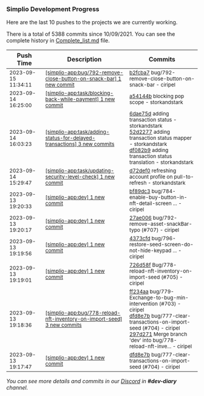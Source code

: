 
### Simplio Development Progress

Here are the last 10 pushes to the projects we are currently working.

There is a total of 5388 commits since 10/09/2021. You can see the complete history in
 [Complete_list.md](Complete_list.md) file.

| Push Time | Description | Commits |
| --- | --- | --- |
| <sub>2023-09-15 11:34:11</sub> | <sub>[[simplio-app:bug/792-remove-close-button-on-snack-bar] 1 new commit](https://github.com/SimplioOfficial/simplio-app/commit/b2fcba75194e214a00ced22fdbf8212aff504d93)</sub> | <sub>[b2fcba7](https://github.com/SimplioOfficial/simplio-app/commit/b2fcba75194e214a00ced22fdbf8212aff504d93) bug/792-remove-close-button-on-snack-bar - ciripel</sub> |
| <sub>2023-09-14 16:25:00</sub> | <sub>[[simplio-app:task/blocking-back-while-payment] 1 new commit](https://github.com/SimplioOfficial/simplio-app/commit/a54144b6506379286ea1be21d0c6570e0d8e1dfe)</sub> | <sub>[a54144b](https://github.com/SimplioOfficial/simplio-app/commit/a54144b6506379286ea1be21d0c6570e0d8e1dfe) blocking pop scope - storkandstark</sub> |
| <sub>2023-09-14 16:03:23</sub> | <sub>[[simplio-app:task/adding-status-for-delayed-transactions] 3 new commits](https://github.com/SimplioOfficial/simplio-app/compare/6dae75d6dc81^...df082b97ddd4)</sub> | <sub>[6dae75d](https://github.com/SimplioOfficial/simplio-app/commit/6dae75d6dc8102124548b9546899d91aed224d2a) adding transaction status - storkandstark<br>[52d2277](https://github.com/SimplioOfficial/simplio-app/commit/52d2277f4f57dfb25201c4c2ff6910b85c80696b) adding transaction status mapper - storkandstark<br>[df082b9](https://github.com/SimplioOfficial/simplio-app/commit/df082b97ddd4592466d70af99f64c00f118c9b6f) adding transaction status translation - storkandstark</sub> |
| <sub>2023-09-14 15:29:47</sub> | <sub>[[simplio-app:task/updating-security-level-check] 1 new commit](https://github.com/SimplioOfficial/simplio-app/commit/d72def090201f695569bed40d788c251b0bb1205)</sub> | <sub>[d72def0](https://github.com/SimplioOfficial/simplio-app/commit/d72def090201f695569bed40d788c251b0bb1205) refreshing account profile on pull-to-refresh - storkandstark</sub> |
| <sub>2023-09-13 19:20:33</sub> | <sub>[[simplio-app:dev] 1 new commit](https://github.com/SimplioOfficial/simplio-app/commit/bf89dc34f32e5e5024feb0343169b0cb3787df92)</sub> | <sub>[bf89dc3](https://github.com/SimplioOfficial/simplio-app/commit/bf89dc34f32e5e5024feb0343169b0cb3787df92) bug/784-enable-buy-button-in-nft-detail-screen ... - ciripel</sub> |
| <sub>2023-09-13 19:20:17</sub> | <sub>[[simplio-app:dev] 1 new commit](https://github.com/SimplioOfficial/simplio-app/commit/27ae006e47181f0c3faf3a4090a49b0b4e91b8ff)</sub> | <sub>[27ae006](https://github.com/SimplioOfficial/simplio-app/commit/27ae006e47181f0c3faf3a4090a49b0b4e91b8ff) bug/792-remove-asset-snackBar-typo (#707) - ciripel</sub> |
| <sub>2023-09-13 19:19:56</sub> | <sub>[[simplio-app:dev] 1 new commit](https://github.com/SimplioOfficial/simplio-app/commit/4373cfd2b0e1a378ef7005118ab81871de94dc08)</sub> | <sub>[4373cfd](https://github.com/SimplioOfficial/simplio-app/commit/4373cfd2b0e1a378ef7005118ab81871de94dc08) bug/796-restore-seed-screen-do-not-hide-keypad ... - ciripel</sub> |
| <sub>2023-09-13 19:19:01</sub> | <sub>[[simplio-app:dev] 1 new commit](https://github.com/SimplioOfficial/simplio-app/commit/726d58ff93604bbbbc41a9c4952304a1a51c3bb5)</sub> | <sub>[726d58f](https://github.com/SimplioOfficial/simplio-app/commit/726d58ff93604bbbbc41a9c4952304a1a51c3bb5) Bug/778-reload-nft-inventory-on-import-seed (#705) - ciripel</sub> |
| <sub>2023-09-13 19:18:36</sub> | <sub>[[simplio-app:bug/778-reload-nft-inventory-on-import-seed] 3 new commits](https://github.com/SimplioOfficial/simplio-app/compare/022b3ed35d8c...297d27159652)</sub> | <sub>[ff234aa](https://github.com/SimplioOfficial/simplio-app/commit/ff234aacf37a98e3006fb8294809abea6b069643) bug/779-Exchange-to-bug-min-intervention (#703) - ciripel<br>[dfd8e7b](https://github.com/SimplioOfficial/simplio-app/commit/dfd8e7b8b5e6254ed0f6055d9bb46ac5bf635ad9) bug/777-clear-transactions-on-import-seed (#704) - ciripel<br>[297d271](https://github.com/SimplioOfficial/simplio-app/commit/297d27159652aa60ccc938b703b70d9729319b66) Merge branch 'dev' into bug/778-reload-nft-inve... - ciripel</sub> |
| <sub>2023-09-13 19:17:47</sub> | <sub>[[simplio-app:dev] 1 new commit](https://github.com/SimplioOfficial/simplio-app/commit/dfd8e7b8b5e6254ed0f6055d9bb46ac5bf635ad9)</sub> | <sub>[dfd8e7b](https://github.com/SimplioOfficial/simplio-app/commit/dfd8e7b8b5e6254ed0f6055d9bb46ac5bf635ad9) bug/777-clear-transactions-on-import-seed (#704) - ciripel</sub> |

_You can see more details and commits in our [Discord](https://discord.gg/aKhjuwZmdP) in **#dev-diary** channel._
